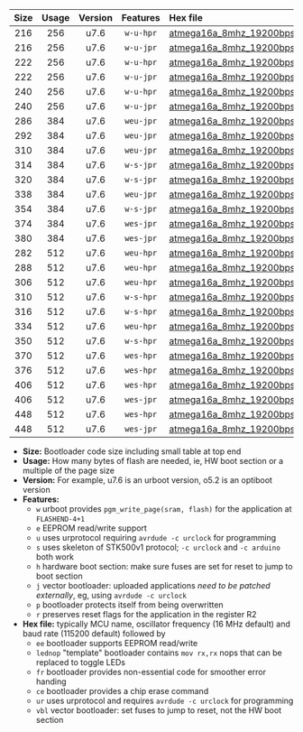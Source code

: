 |Size|Usage|Version|Features|Hex file|
|:-:|:-:|:-:|:-:|:--|
|216|256|u7.6|`w-u-hpr`|[atmega16a_8mhz_19200bps_ur.hex](https://raw.githubusercontent.com/stefanrueger/urboot/main/bootloaders/atmega16a/fcpu_8mhz/19200_bps/atmega16a_8mhz_19200bps_ur.hex)|
|216|256|u7.6|`w-u-jpr`|[atmega16a_8mhz_19200bps_ur_vbl.hex](https://raw.githubusercontent.com/stefanrueger/urboot/main/bootloaders/atmega16a/fcpu_8mhz/19200_bps/atmega16a_8mhz_19200bps_ur_vbl.hex)|
|222|256|u7.6|`w-u-hpr`|[atmega16a_8mhz_19200bps_lednop_ur.hex](https://raw.githubusercontent.com/stefanrueger/urboot/main/bootloaders/atmega16a/fcpu_8mhz/19200_bps/atmega16a_8mhz_19200bps_lednop_ur.hex)|
|222|256|u7.6|`w-u-jpr`|[atmega16a_8mhz_19200bps_lednop_ur_vbl.hex](https://raw.githubusercontent.com/stefanrueger/urboot/main/bootloaders/atmega16a/fcpu_8mhz/19200_bps/atmega16a_8mhz_19200bps_lednop_ur_vbl.hex)|
|240|256|u7.6|`w-u-hpr`|[atmega16a_8mhz_19200bps_lednop_fr_ur.hex](https://raw.githubusercontent.com/stefanrueger/urboot/main/bootloaders/atmega16a/fcpu_8mhz/19200_bps/atmega16a_8mhz_19200bps_lednop_fr_ur.hex)|
|240|256|u7.6|`w-u-jpr`|[atmega16a_8mhz_19200bps_lednop_fr_ur_vbl.hex](https://raw.githubusercontent.com/stefanrueger/urboot/main/bootloaders/atmega16a/fcpu_8mhz/19200_bps/atmega16a_8mhz_19200bps_lednop_fr_ur_vbl.hex)|
|286|384|u7.6|`weu-jpr`|[atmega16a_8mhz_19200bps_ee_ur_vbl.hex](https://raw.githubusercontent.com/stefanrueger/urboot/main/bootloaders/atmega16a/fcpu_8mhz/19200_bps/atmega16a_8mhz_19200bps_ee_ur_vbl.hex)|
|292|384|u7.6|`weu-jpr`|[atmega16a_8mhz_19200bps_ee_lednop_ur_vbl.hex](https://raw.githubusercontent.com/stefanrueger/urboot/main/bootloaders/atmega16a/fcpu_8mhz/19200_bps/atmega16a_8mhz_19200bps_ee_lednop_ur_vbl.hex)|
|310|384|u7.6|`weu-jpr`|[atmega16a_8mhz_19200bps_ee_lednop_fr_ur_vbl.hex](https://raw.githubusercontent.com/stefanrueger/urboot/main/bootloaders/atmega16a/fcpu_8mhz/19200_bps/atmega16a_8mhz_19200bps_ee_lednop_fr_ur_vbl.hex)|
|314|384|u7.6|`w-s-jpr`|[atmega16a_8mhz_19200bps_vbl.hex](https://raw.githubusercontent.com/stefanrueger/urboot/main/bootloaders/atmega16a/fcpu_8mhz/19200_bps/atmega16a_8mhz_19200bps_vbl.hex)|
|320|384|u7.6|`w-s-jpr`|[atmega16a_8mhz_19200bps_lednop_vbl.hex](https://raw.githubusercontent.com/stefanrueger/urboot/main/bootloaders/atmega16a/fcpu_8mhz/19200_bps/atmega16a_8mhz_19200bps_lednop_vbl.hex)|
|338|384|u7.6|`weu-jpr`|[atmega16a_8mhz_19200bps_ee_lednop_fr_ce_ur_vbl.hex](https://raw.githubusercontent.com/stefanrueger/urboot/main/bootloaders/atmega16a/fcpu_8mhz/19200_bps/atmega16a_8mhz_19200bps_ee_lednop_fr_ce_ur_vbl.hex)|
|354|384|u7.6|`w-s-jpr`|[atmega16a_8mhz_19200bps_lednop_fr_vbl.hex](https://raw.githubusercontent.com/stefanrueger/urboot/main/bootloaders/atmega16a/fcpu_8mhz/19200_bps/atmega16a_8mhz_19200bps_lednop_fr_vbl.hex)|
|374|384|u7.6|`wes-jpr`|[atmega16a_8mhz_19200bps_ee_vbl.hex](https://raw.githubusercontent.com/stefanrueger/urboot/main/bootloaders/atmega16a/fcpu_8mhz/19200_bps/atmega16a_8mhz_19200bps_ee_vbl.hex)|
|380|384|u7.6|`wes-jpr`|[atmega16a_8mhz_19200bps_ee_lednop_vbl.hex](https://raw.githubusercontent.com/stefanrueger/urboot/main/bootloaders/atmega16a/fcpu_8mhz/19200_bps/atmega16a_8mhz_19200bps_ee_lednop_vbl.hex)|
|282|512|u7.6|`weu-hpr`|[atmega16a_8mhz_19200bps_ee_ur.hex](https://raw.githubusercontent.com/stefanrueger/urboot/main/bootloaders/atmega16a/fcpu_8mhz/19200_bps/atmega16a_8mhz_19200bps_ee_ur.hex)|
|288|512|u7.6|`weu-hpr`|[atmega16a_8mhz_19200bps_ee_lednop_ur.hex](https://raw.githubusercontent.com/stefanrueger/urboot/main/bootloaders/atmega16a/fcpu_8mhz/19200_bps/atmega16a_8mhz_19200bps_ee_lednop_ur.hex)|
|306|512|u7.6|`weu-hpr`|[atmega16a_8mhz_19200bps_ee_lednop_fr_ur.hex](https://raw.githubusercontent.com/stefanrueger/urboot/main/bootloaders/atmega16a/fcpu_8mhz/19200_bps/atmega16a_8mhz_19200bps_ee_lednop_fr_ur.hex)|
|310|512|u7.6|`w-s-hpr`|[atmega16a_8mhz_19200bps.hex](https://raw.githubusercontent.com/stefanrueger/urboot/main/bootloaders/atmega16a/fcpu_8mhz/19200_bps/atmega16a_8mhz_19200bps.hex)|
|316|512|u7.6|`w-s-hpr`|[atmega16a_8mhz_19200bps_lednop.hex](https://raw.githubusercontent.com/stefanrueger/urboot/main/bootloaders/atmega16a/fcpu_8mhz/19200_bps/atmega16a_8mhz_19200bps_lednop.hex)|
|334|512|u7.6|`weu-hpr`|[atmega16a_8mhz_19200bps_ee_lednop_fr_ce_ur.hex](https://raw.githubusercontent.com/stefanrueger/urboot/main/bootloaders/atmega16a/fcpu_8mhz/19200_bps/atmega16a_8mhz_19200bps_ee_lednop_fr_ce_ur.hex)|
|350|512|u7.6|`w-s-hpr`|[atmega16a_8mhz_19200bps_lednop_fr.hex](https://raw.githubusercontent.com/stefanrueger/urboot/main/bootloaders/atmega16a/fcpu_8mhz/19200_bps/atmega16a_8mhz_19200bps_lednop_fr.hex)|
|370|512|u7.6|`wes-hpr`|[atmega16a_8mhz_19200bps_ee.hex](https://raw.githubusercontent.com/stefanrueger/urboot/main/bootloaders/atmega16a/fcpu_8mhz/19200_bps/atmega16a_8mhz_19200bps_ee.hex)|
|376|512|u7.6|`wes-hpr`|[atmega16a_8mhz_19200bps_ee_lednop.hex](https://raw.githubusercontent.com/stefanrueger/urboot/main/bootloaders/atmega16a/fcpu_8mhz/19200_bps/atmega16a_8mhz_19200bps_ee_lednop.hex)|
|406|512|u7.6|`wes-hpr`|[atmega16a_8mhz_19200bps_ee_lednop_fr.hex](https://raw.githubusercontent.com/stefanrueger/urboot/main/bootloaders/atmega16a/fcpu_8mhz/19200_bps/atmega16a_8mhz_19200bps_ee_lednop_fr.hex)|
|406|512|u7.6|`wes-jpr`|[atmega16a_8mhz_19200bps_ee_lednop_fr_vbl.hex](https://raw.githubusercontent.com/stefanrueger/urboot/main/bootloaders/atmega16a/fcpu_8mhz/19200_bps/atmega16a_8mhz_19200bps_ee_lednop_fr_vbl.hex)|
|448|512|u7.6|`wes-hpr`|[atmega16a_8mhz_19200bps_ee_lednop_fr_ce.hex](https://raw.githubusercontent.com/stefanrueger/urboot/main/bootloaders/atmega16a/fcpu_8mhz/19200_bps/atmega16a_8mhz_19200bps_ee_lednop_fr_ce.hex)|
|448|512|u7.6|`wes-jpr`|[atmega16a_8mhz_19200bps_ee_lednop_fr_ce_vbl.hex](https://raw.githubusercontent.com/stefanrueger/urboot/main/bootloaders/atmega16a/fcpu_8mhz/19200_bps/atmega16a_8mhz_19200bps_ee_lednop_fr_ce_vbl.hex)|

- **Size:** Bootloader code size including small table at top end
- **Usage:** How many bytes of flash are needed, ie, HW boot section or a multiple of the page size
- **Version:** For example, u7.6 is an urboot version, o5.2 is an optiboot version
- **Features:**
  + `w` urboot provides `pgm_write_page(sram, flash)` for the application at `FLASHEND-4+1`
  + `e` EEPROM read/write support
  + `u` uses urprotocol requiring `avrdude -c urclock` for programming
  + `s` uses skeleton of STK500v1 protocol; `-c urclock` and `-c arduino` both work
  + `h` hardware boot section: make sure fuses are set for reset to jump to boot section
  + `j` vector bootloader: uploaded applications *need to be patched externally*, eg, using `avrdude -c urclock`
  + `p` bootloader protects itself from being overwritten
  + `r` preserves reset flags for the application in the register R2
- **Hex file:** typically MCU name, oscillator frequency (16 MHz default) and baud rate (115200 default) followed by
  + `ee` bootloader supports EEPROM read/write
  + `lednop` "template" bootloader contains `mov rx,rx` nops that can be replaced to toggle LEDs
  + `fr` bootloader provides non-essential code for smoother error handing
  + `ce` bootloader provides a chip erase command
  + `ur` uses urprotocol and requires `avrdude -c urclock` for programming
  + `vbl` vector bootloader: set fuses to jump to reset, not the HW boot section
